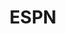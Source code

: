 ---
title: > #shorten me
  ESPN
name: >
  ESPN
buy_now: "https://www.amazon.com/ESPN/dp/B002BCCOFY?SubscriptionId=AKIAIA5RBQIWQVTCUEUQ&tag=coldcutdeals-20&linkCode=xm2&camp=2025&creative=165953&creativeASIN=B002BCCOFY"
description_markdown: >-

  ESPN
tweet_id_str: "940258850225184772"
price: "$121.76"
list_price: "$121.76"
deal_price: "$29.95"
you_save: "$91.81 (75%)"
asin: "B002BCCOFY"
image: "https://images-na.ssl-images-amazon.com/images/I/515Awu87%2BnL.jpg"
---